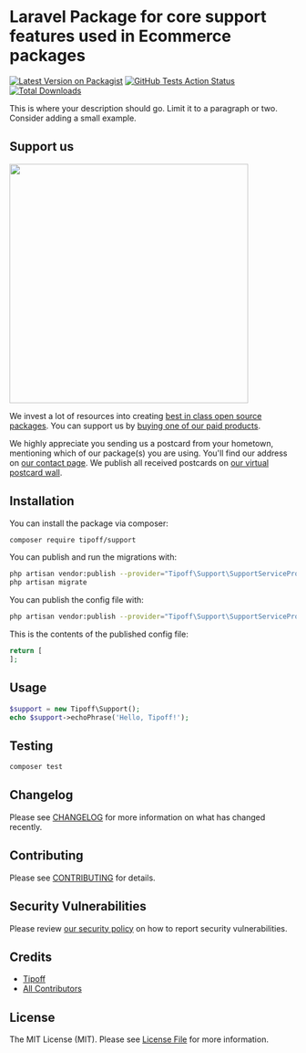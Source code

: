 # Laravel Package for core support features used in Ecommerce packages

[![Latest Version on Packagist](https://img.shields.io/packagist/v/tipoff/support.svg?style=flat-square)](https://packagist.org/packages/tipoff/support)
[![GitHub Tests Action Status](https://img.shields.io/github/workflow/status/tipoff/support/run-tests?label=tests)](https://github.com/tipoff/support/actions?query=workflow%3ATests+branch%3Amaster)
[![Total Downloads](https://img.shields.io/packagist/dt/tipoff/support.svg?style=flat-square)](https://packagist.org/packages/tipoff/support)


This is where your description should go. Limit it to a paragraph or two. Consider adding a small example.

## Support us

[<img src="https://github-ads.s3.eu-central-1.amazonaws.com/package-support-laravel.jpg?t=1" width="419px" />](https://spatie.be/github-ad-click/package-support-laravel)

We invest a lot of resources into creating [best in class open source packages](https://spatie.be/open-source). You can support us by [buying one of our paid products](https://spatie.be/open-source/support-us).

We highly appreciate you sending us a postcard from your hometown, mentioning which of our package(s) you are using. You'll find our address on [our contact page](https://spatie.be/about-us). We publish all received postcards on [our virtual postcard wall](https://spatie.be/open-source/postcards).

## Installation

You can install the package via composer:

```bash
composer require tipoff/support
```

You can publish and run the migrations with:

```bash
php artisan vendor:publish --provider="Tipoff\Support\SupportServiceProvider" --tag="support-migrations"
php artisan migrate
```

You can publish the config file with:
```bash
php artisan vendor:publish --provider="Tipoff\Support\SupportServiceProvider" --tag="support-config"
```

This is the contents of the published config file:

```php
return [
];
```

## Usage

```php
$support = new Tipoff\Support();
echo $support->echoPhrase('Hello, Tipoff!');
```

## Testing

```bash
composer test
```

## Changelog

Please see [CHANGELOG](CHANGELOG.md) for more information on what has changed recently.

## Contributing

Please see [CONTRIBUTING](.github/CONTRIBUTING.md) for details.

## Security Vulnerabilities

Please review [our security policy](../../security/policy) on how to report security vulnerabilities.

## Credits

- [Tipoff](https://github.com/tipoff)
- [All Contributors](../../contributors)

## License

The MIT License (MIT). Please see [License File](LICENSE.md) for more information.
